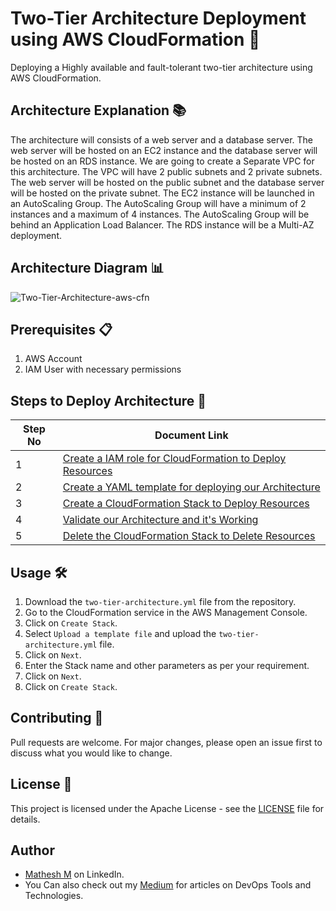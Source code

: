 # Two-Tier Architecture Deployment using AWS CloudFormation 🚀

Deploying a Highly available and fault-tolerant two-tier architecture using AWS CloudFormation.

## Architecture Explanation 📚

The architecture will consists of a web server and a database server. The web server will be hosted on an EC2 instance and the database server will be hosted on an RDS instance. We are going to create a Separate VPC for this architecture. The VPC will have 2 public subnets and 2 private subnets. The web server will be hosted on the public subnet and the database server will be hosted on the private subnet. The EC2 instance will be launched in an AutoScaling Group. The AutoScaling Group will have a minimum of 2 instances and a maximum of 4 instances. The AutoScaling Group will be behind an Application Load Balancer. The RDS instance will be a Multi-AZ deployment.

## Architecture Diagram 📊

![Two-Tier-Architecture-aws-cfn](https://github.com/mathesh-me/two-tier-architecture-aws-cf/assets/144098846/a9ff29e1-b47c-447c-b53a-633db4453b8d)


## Prerequisites 📋

1. AWS Account
3. IAM User with necessary permissions

## Steps to Deploy Architecture 📝

| Step No | Document Link |
| ------ | ------ |
| 1 | [Create a IAM role for CloudFormation to Deploy Resources][Step-1] |
| 2 | [Create a YAML template for deploying our Architecture][Step-2] |
| 3 | [Create a CloudFormation Stack to Deploy Resources][Step-3] |
| 4 | [Validate our Architecture and it's Working][Step-4] |
| 5 | [Delete the CloudFormation Stack to Delete Resources][Step-5] |

   [Step-1]: <./Steps/step1.md>
   [Step-2]: <./Steps/step2.md>   
   [Step-3]: <./Steps/step3.md>
   [Step-4]: <./Steps/step4.md>
   [Step-5]: <./Steps/step5.md>

## Usage 🛠️

1. Download the `two-tier-architecture.yml` file from the repository.
2. Go to the CloudFormation service in the AWS Management Console.
3. Click on `Create Stack`.
4. Select `Upload a template file` and upload the `two-tier-architecture.yml` file.
5. Click on `Next`.
6. Enter the Stack name and other parameters as per your requirement.
7. Click on `Next`.
8. Click on `Create Stack`.

## Contributing 🤝

Pull requests are welcome. For major changes, please open an issue first to discuss what you would like to change.

## License 📄

This project is licensed under the Apache License - see the [LICENSE](LICENSE) file for details.

## Author

- [Mathesh M](https://www.linkedin.com/in/mathesh-me/) on LinkedIn.
- You Can also check out my [Medium](https://medium.com/@mathesh-me) for articles on DevOps Tools and Technologies.
